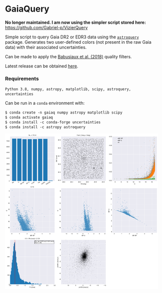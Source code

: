 # GaiaQuery

**No longer maintained. I am now using the simpler script stored here:** https://github.com/Gabriel-p/VizierQuery

Simple script to query Gaia DR2 or EDR3 data using the
[`astroquery`](https://astroquery.readthedocs.io) package. Generates two user-defined colors (not present in the raw Gaia data) with their associated uncertainties.

Can be made to apply the [Babusiaux et al. (2018)](https://ui.adsabs.harvard.edu/abs/2018A%26A...616A..10G/abstract) quality filters.

Latest release can be obtained [here](https://github.com/Gabriel-p/GaiaQuery/releases).

### Requirements

    Python 3.8, numpy, astropy, matplotlib, scipy, astroquery, uncertainties

Can be run in a `conda` environment with:

    $ conda create -n gaiaq numpy astropy matplotlib scipy
    $ conda activate gaiaq
    $ conda install -c conda-forge uncertainties
    $ conda install -c astropy astroquery

![Alt text](out.png?raw=true)
